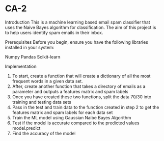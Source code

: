 # CA-2

Introduction
This is a machine learning based email spam classifier that uses the Naive Bayes algorithm for classification. The aim of this project is to help users identify spam emails in their inbox.

Prerequisites
Before you begin, ensure you have the following libraries installed in your system:

Numpy
Pandas
Scikit-learn

Implementation
1) To start, create a function that will create a dictionary of all the most frequent words in a given data set. 
2) After, create another function that takes a directory of emails as a parameter and outputs a features matrix and spam labels
3) Once you have created these two functions, split the data 70/30 into training and testing data sets
4) Pass in the test and train data to the function created in step 2 to get the features matrix and spam labels for each data set
5) Train the ML model using Gaussian Naibe Bayes Algorithm
6) Test if the model is accurate compared to the predicted values model.predict
7) Find the accuracy of the model
